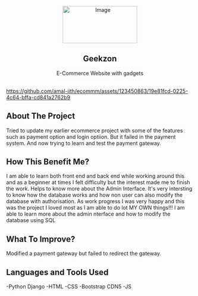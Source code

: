 

<p align="center">
  <img src="https://github.com/amal-jith/ecommm/assets/123450863/ea887b78-390b-4865-9f16-6207853fb202" alt="Image" width="200" height="100">
</p>
<p align="center">
  <h2 align="center">Geekzon</h2>
  <p align="center">
    E-Commerce Website with gadgets
    <br/>
    <br/>
  </p>
</p>

https://github.com/amal-jith/ecommm/assets/123450863/19e81fcd-0225-4c64-bffa-cd841a2762b9

## About The Project
Tried to update my earlier ecommerce project with some of the features such as payment option and login optiion. But it failed in the payment system. And now trying to learn and test the payment gateway.  

## How This Benefit Me?
I am able to learn both front end and back end while working around this and as a beginner at times I felt difficulty but the interest made me to finish the work. Helps to know more about the Admin Interface.  It's very intersting to know how the database works and how non user can also modify the database with authorisation.
As work progress I was very happy and this was the project I loved most as I am able to do lot MY OWN things!!! I am able to learn more about the admin nterface and how to modify the database using SQL

## What To Improve?
Modified a payment gateway but failed to redirect the gateway.





## Languages and Tools Used
-Python Django
-HTML
-CSS
-Bootstrap CDN5
-JS



